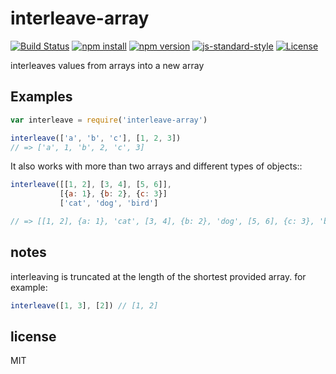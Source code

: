 # interleave-array

[![Build Status](https://img.shields.io/travis/jarofghosts/interleave-array.svg?style=flat-square)](https://travis-ci.org/jarofghosts/interleave-array)
[![npm install](https://img.shields.io/npm/dm/interleave-array.svg?style=flat-square)](https://www.npmjs.org/package/interleave-array)
[![npm version](https://img.shields.io/npm/v/interleave-array.svg?style=flat-square)](https://www.npmjs.org/package/interleave-array)
[![js-standard-style](https://img.shields.io/badge/code%20style-standard-brightgreen.svg?style=flat-square)](https://github.com/feross/standard)
[![License](https://img.shields.io/npm/l/interleave-array.svg?style=flat-square)](https://github.com/jarofghosts/interleave-array/blob/master/LICENSE)

interleaves values from arrays into a new array

## Examples

```javascript
var interleave = require('interleave-array')

interleave(['a', 'b', 'c'], [1, 2, 3])
// => ['a', 1, 'b', 2, 'c', 3]
```

It also works with more than two arrays and different types of objects::

```javascript
interleave([[1, 2], [3, 4], [5, 6]],
           [{a: 1}, {b: 2}, {c: 3}]
           ['cat', 'dog', 'bird']

// => [[1, 2], {a: 1}, 'cat', [3, 4], {b: 2}, 'dog', [5, 6], {c: 3}, 'bird']
```

## notes

interleaving is truncated at the length of the shortest provided array. for
example:

```js
interleave([1, 3], [2]) // [1, 2]
```

## license

MIT
